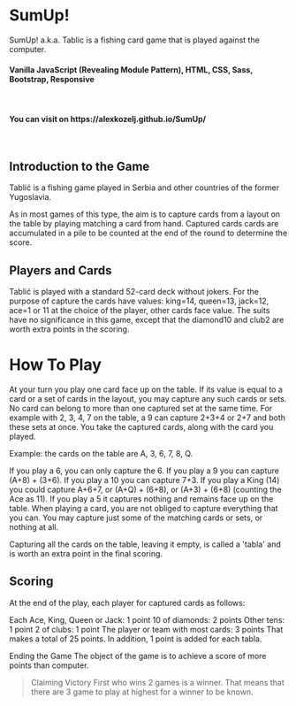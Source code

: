<h1> SumUp! </h1>
SumUp! a.k.a. Tablic is a fishing card game that is played against the computer.
<br>

<h4><b>  Vanilla JavaScript (Revealing Module Pattern), HTML, CSS, Sass, Bootstrap, Responsive</b></h4>

<br>
<h4>You can visit on https://alexkozelj.github.io/SumUp/</h4>
<br>

<h2>Introduction to the Game</h2>

Tablić is a fishing game played in Serbia and other countries of the former Yugoslavia. 

As in most games of this type, the aim is to capture cards from a layout on the table by playing matching a card from hand. Captured cards cards are accumulated in a pile to be counted at the end of the round to determine the score.

<h2>Players and Cards</h2>
Tablić is played with a standard 52-card deck without jokers. For the purpose of capture the cards have values: king=14, queen=13, jack=12, ace=1 or 11 at the choice of the player, other cards face value. The suits have no significance in this game, except that the diamond10 and club2 are worth extra points in the scoring.



<h1> How To Play </h1>

At your turn you play one card face up on the table. If its value is equal to a card or a set of cards in the layout, you may capture any such cards or sets. No card can belong to more than one captured set at the same time. For example with 2, 3, 4, 7 on the table, a 9 can capture 2+3+4 or 2+7 and both these sets at once. You take the captured cards, along with the card you played.


Example: the cards on the table are A, 3, 6, 7, 8, Q.

If you play a 6, you can only capture the 6.
If you play a 9 you can capture (A+8) + (3+6).
If you play a 10 you can capture 7+3.
If you play a King (14) you could capture A+6+7, or (A+Q) + (6+8), or (A+3) + (6+8) (counting the Ace as 11).
If you play a 5 it captures nothing and remains face up on the table.
When playing a card, you are not obliged to capture everything that you can. You may capture just some of the matching cards or sets, or nothing at all.

Capturing all the cards on the table, leaving it empty, is called a 'tabla' and is worth an extra point in the final scoring.


<h2>Scoring</h2>
At the end of the play, each player for captured cards as follows:

Each Ace, King, Queen or Jack: 1 point
10 of diamonds: 2 points
Other tens: 1 point
2 of clubs: 1 point
The player or team with most cards: 3 points
That makes a total of 25 points.
In addition, 1 point is added for each tabla. 


Ending the Game
The object of the game is to achieve a score of more points than computer.

>Claiming Victory
First who wins 2 games is a winner. That means that there are 3 game to play at highest for a winner to be known.
